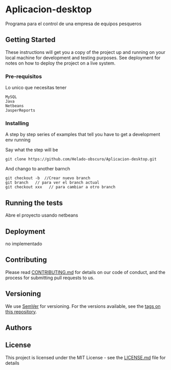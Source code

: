 # Aplicacion-desktop 

Programa para el control de una empresa de equipos pesqueros

## Getting Started

These instructions will get you a copy of the project up and running on your local machine for development and testing purposes. See deployment for notes on how to deploy the project on a live system.

### Pre-requisitos

Lo unico que necesitas tener

```
MySQL
Java
Netbeans
JasperReports
```

### Installing

A step by step series of examples that tell you have to get a development env running

Say what the step will be

```
git clone https://github.com/Helado-obscuro/Aplicacion-desktop.git
```
And chango to another barnch

```
git checkout -b  //Crear nuevo branch
git branch   // para ver el branch actual
git checkout xxx   // para cambiar a otro branch
```


## Running the tests

Abre el proyecto usando netbeans

## Deployment

no implementado


## Contributing

Please read [CONTRIBUTING.md](https://gist.github.com/PurpleBooth/b24679402957c63ec426) for details on our code of conduct, and the process for submitting pull requests to us.

## Versioning

We use [SemVer](http://semver.org/) for versioning. For the versions available, see the [tags on this repository](https://github.com/your/project/tags). 

## Authors

## License

This project is licensed under the MIT License - see the [LICENSE.md](LICENSE.md) file for details

